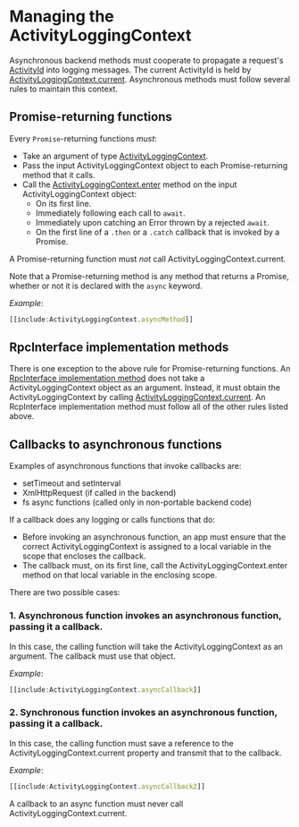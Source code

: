 # Managing the ActivityLoggingContext

Asynchronous backend methods must cooperate to propagate a request's [ActivityId](../../learning/RpcInterface.md#logging-and-activityids) into logging messages. The current ActivityId is held by [ActivityLoggingContext.current]($bentley). Asynchronous methods must follow several rules to maintain this context.

## Promise-returning functions

Every `Promise`-returning functions *must*:

* Take an argument of type [ActivityLoggingContext]($bentley).
* Pass the input ActivityLoggingContext object to each Promise-returning method that it calls.
* Call the [ActivityLoggingContext.enter]($bentley) method on the input ActivityLoggingContext object:
  * On its first line.
  * Immediately following each call to `await`.
  * Immediately upon catching an Error thrown by a rejected `await`.
  * On the first line of a `.then` or a `.catch` callback that is invoked by a Promise.

A Promise-returning function must *not* call ActivityLoggingContext.current.

Note that a Promise-returning method is any method that returns a Promise, whether or not it is declared with the `async` keyword.

*Example*:

``` ts
[[include:ActivityLoggingContext.asyncMethod]]
```

## RpcInterface implementation methods

There is one exception to the above rule for Promise-returning functions. An [RpcInterface implementation method](../RpcInterface.md#server-implementation) does not take a ActivityLoggingContext object as an argument. Instead, it must obtain the ActivityLoggingContext by calling [ActivityLoggingContext.current]($bentley). An RcpInterface implementation method must follow all of the other rules listed above.

## Callbacks to asynchronous functions

Examples of asynchronous functions that invoke callbacks are:

* setTimeout and setInterval
* XmlHttpRequest (if called in the backend)
* fs async functions (called only in non-portable backend code)

If a callback does any logging or calls functions that do:

* Before invoking an asynchronous function, an app must ensure that the correct ActivityLoggingContext is assigned to a local variable in the scope that encloses the callback.
* The callback must, on its first line, call the ActivityLoggingContext.enter method on that local variable in the enclosing scope.

There are two possible cases:
### 1. Asynchronous function invokes an asynchronous function, passing it a callback.

In this case, the calling function will take the ActivityLoggingContext as an argument. The callback must use that object.

*Example*:

``` ts
[[include:ActivityLoggingContext.asyncCallback]]
```

### 2. Synchronous function invokes an asynchronous function, passing it a callback.

In this case, the calling function must save a reference to the ActivityLoggingContext.current property and transmit that to the callback.

*Example*:

``` ts
[[include:ActivityLoggingContext.asyncCallback2]]
```

A callback to an async function must never call ActivityLoggingContext.current.
